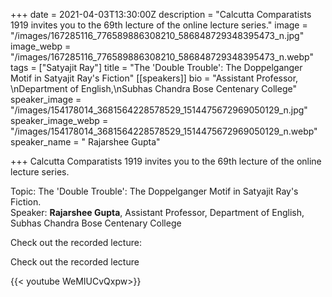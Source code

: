 +++
date = 2021-04-03T13:30:00Z
description = "Calcutta Comparatists 1919 invites you to the 69th lecture of the online lecture series."
image = "/images/167285116_776589886308210_586848729348395473_n.jpg"
image_webp = "/images/167285116_776589886308210_586848729348395473_n.webp"
tags = ["Satyajit Ray"]
title = "The 'Double Trouble': The Doppelganger Motif in Satyajit Ray's Fiction"
[[speakers]]
bio = "Assistant Professor, \nDepartment of English,\nSubhas Chandra Bose Centenary College"
speaker_image = "/images/154178014_3681564228578529_1514475672969050129_n.jpg"
speaker_image_webp = "/images/154178014_3681564228578529_1514475672969050129_n.webp"
speaker_name = " Rajarshee Gupta"

+++
Calcutta Comparatists 1919 invites you to the 69th lecture of the online lecture series.

Topic: The 'Double Trouble': The Doppelganger Motif in Satyajit Ray's Fiction.  
Speaker: **Rajarshee Gupta**, Assistant Professor, Department of English, Subhas Chandra Bose Centenary College

Check out the recorded lecture:

Check out the recorded lecture

{{< youtube WeMIUCvQxpw>}}